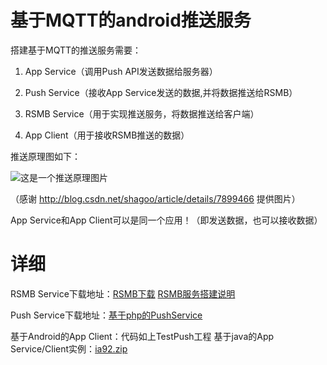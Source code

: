 基于MQTT的android推送服务
===
搭建基于MQTT的推送服务需要：

1. App Service（调用Push API发送数据给服务器）

2. Push Service（接收App Service发送的数据,并将数据推送给RSMB）

3. RSMB Service（用于实现推送服务，将数据推送给客户端）

4. App Client（用于接收RSMB推送的数据）

推送原理图如下：

![这是一个推送原理图片](http://img.my.csdn.net/uploads/201208/23/1345699153_6792.png)

（感谢 http://blog.csdn.net/shagoo/article/details/7899466 提供图片）

App Service和App Client可以是同一个应用！（即发送数据，也可以接收数据）

详细
===
RSMB Service下载地址：[RSMB下载](https://www.ibm.com/developerworks/community/groups/service/html/communityview?communityUuid=d5bedadd-e46f-4c97-af89-22d65ffee070)
 [RSMB服务搭建说明](http://blog.sina.com.cn/s/blog_6c762bb30101bkfp.html)

Push Service下载地址：[基于php的PushService](https://github.com/bluerhinos/phpMQTT)

基于Android的App Client：代码如上TestPush工程
基于java的App Service/Client实例：[ia92.zip](http://www-01.ibm.com/support/docview.wss?uid=swg24006006)
